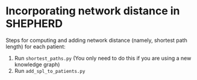# Incorporating network distance in SHEPHERD

Steps for computing and adding network distance (namely, shortest path length) for each patient:
1) Run `shortest_paths.py` (You only need to do this if you are using a new knowledge graph)
2) Run `add_spl_to_patients.py`

